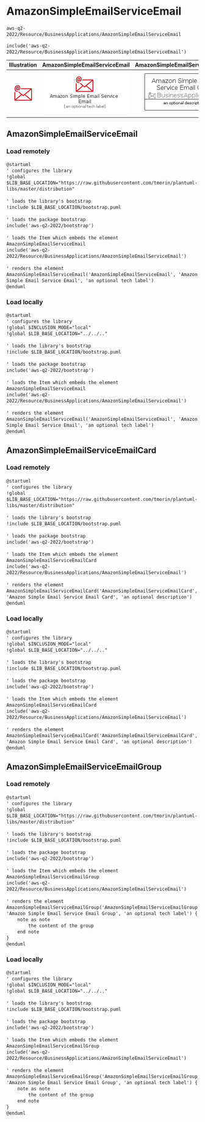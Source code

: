 # AmazonSimpleEmailServiceEmail


```text
aws-q2-2022/Resource/BusinessApplications/AmazonSimpleEmailServiceEmail
```

```text
include('aws-q2-2022/Resource/BusinessApplications/AmazonSimpleEmailServiceEmail')
```



| Illustration | AmazonSimpleEmailServiceEmail | AmazonSimpleEmailServiceEmailCard | AmazonSimpleEmailServiceEmailGroup |
| :---: | :---: | :---: | :---: |
| ![illustration for Illustration](../../../aws-q2-2022/Resource/BusinessApplications/AmazonSimpleEmailServiceEmail.png) | ![illustration for AmazonSimpleEmailServiceEmail](../../../aws-q2-2022/Resource/BusinessApplications/AmazonSimpleEmailServiceEmail.Local.png) | ![illustration for AmazonSimpleEmailServiceEmailCard](../../../aws-q2-2022/Resource/BusinessApplications/AmazonSimpleEmailServiceEmailCard.Local.png) | ![illustration for AmazonSimpleEmailServiceEmailGroup](../../../aws-q2-2022/Resource/BusinessApplications/AmazonSimpleEmailServiceEmailGroup.Local.png) |




## AmazonSimpleEmailServiceEmail

### Load remotely
```plantuml
@startuml
' configures the library
!global $LIB_BASE_LOCATION="https://raw.githubusercontent.com/tmorin/plantuml-libs/master/distribution"

' loads the library's bootstrap
!include $LIB_BASE_LOCATION/bootstrap.puml

' loads the package bootstrap
include('aws-q2-2022/bootstrap')

' loads the Item which embeds the element AmazonSimpleEmailServiceEmail
include('aws-q2-2022/Resource/BusinessApplications/AmazonSimpleEmailServiceEmail')

' renders the element
AmazonSimpleEmailServiceEmail('AmazonSimpleEmailServiceEmail', 'Amazon Simple Email Service Email', 'an optional tech label')
@enduml
```

### Load locally
```plantuml
@startuml
' configures the library
!global $INCLUSION_MODE="local"
!global $LIB_BASE_LOCATION="../../.."

' loads the library's bootstrap
!include $LIB_BASE_LOCATION/bootstrap.puml

' loads the package bootstrap
include('aws-q2-2022/bootstrap')

' loads the Item which embeds the element AmazonSimpleEmailServiceEmail
include('aws-q2-2022/Resource/BusinessApplications/AmazonSimpleEmailServiceEmail')

' renders the element
AmazonSimpleEmailServiceEmail('AmazonSimpleEmailServiceEmail', 'Amazon Simple Email Service Email', 'an optional tech label')
@enduml
```

## AmazonSimpleEmailServiceEmailCard

### Load remotely
```plantuml
@startuml
' configures the library
!global $LIB_BASE_LOCATION="https://raw.githubusercontent.com/tmorin/plantuml-libs/master/distribution"

' loads the library's bootstrap
!include $LIB_BASE_LOCATION/bootstrap.puml

' loads the package bootstrap
include('aws-q2-2022/bootstrap')

' loads the Item which embeds the element AmazonSimpleEmailServiceEmailCard
include('aws-q2-2022/Resource/BusinessApplications/AmazonSimpleEmailServiceEmail')

' renders the element
AmazonSimpleEmailServiceEmailCard('AmazonSimpleEmailServiceEmailCard', 'Amazon Simple Email Service Email Card', 'an optional description')
@enduml
```

### Load locally
```plantuml
@startuml
' configures the library
!global $INCLUSION_MODE="local"
!global $LIB_BASE_LOCATION="../../.."

' loads the library's bootstrap
!include $LIB_BASE_LOCATION/bootstrap.puml

' loads the package bootstrap
include('aws-q2-2022/bootstrap')

' loads the Item which embeds the element AmazonSimpleEmailServiceEmailCard
include('aws-q2-2022/Resource/BusinessApplications/AmazonSimpleEmailServiceEmail')

' renders the element
AmazonSimpleEmailServiceEmailCard('AmazonSimpleEmailServiceEmailCard', 'Amazon Simple Email Service Email Card', 'an optional description')
@enduml
```

## AmazonSimpleEmailServiceEmailGroup

### Load remotely
```plantuml
@startuml
' configures the library
!global $LIB_BASE_LOCATION="https://raw.githubusercontent.com/tmorin/plantuml-libs/master/distribution"

' loads the library's bootstrap
!include $LIB_BASE_LOCATION/bootstrap.puml

' loads the package bootstrap
include('aws-q2-2022/bootstrap')

' loads the Item which embeds the element AmazonSimpleEmailServiceEmailGroup
include('aws-q2-2022/Resource/BusinessApplications/AmazonSimpleEmailServiceEmail')

' renders the element
AmazonSimpleEmailServiceEmailGroup('AmazonSimpleEmailServiceEmailGroup', 'Amazon Simple Email Service Email Group', 'an optional tech label') {
    note as note
        the content of the group
    end note
}
@enduml
```

### Load locally
```plantuml
@startuml
' configures the library
!global $INCLUSION_MODE="local"
!global $LIB_BASE_LOCATION="../../.."

' loads the library's bootstrap
!include $LIB_BASE_LOCATION/bootstrap.puml

' loads the package bootstrap
include('aws-q2-2022/bootstrap')

' loads the Item which embeds the element AmazonSimpleEmailServiceEmailGroup
include('aws-q2-2022/Resource/BusinessApplications/AmazonSimpleEmailServiceEmail')

' renders the element
AmazonSimpleEmailServiceEmailGroup('AmazonSimpleEmailServiceEmailGroup', 'Amazon Simple Email Service Email Group', 'an optional tech label') {
    note as note
        the content of the group
    end note
}
@enduml
```

